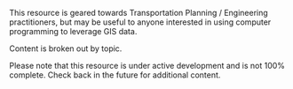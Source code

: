 This resource is geared towards Transportation Planning / Engineering practitioners, but may be useful to anyone interested in using computer programming to leverage GIS data.

Content is broken out by topic.

Please note that this resource is under active development and is not 100% complete. Check back in the future for additional content.
